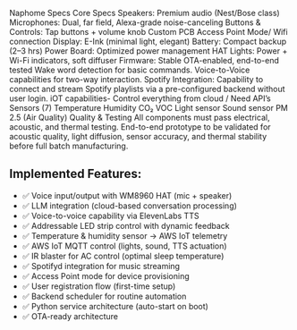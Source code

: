 Naphome Specs
Core Specs
Speakers: Premium audio (Nest/Bose class)
Microphones: Dual, far field, Alexa-grade noise-canceling
Buttons & Controls: Tap buttons + volume knob
Custom PCB
Access Point Mode/ Wifi connection
Display: E-Ink (minimal light, elegant)
Battery: Compact backup (2–3 hrs)
Power Board: Optimized power management HAT
Lights: Power + Wi-Fi indicators, soft diffuser
Firmware: Stable OTA-enabled, end-to-end tested
Wake word detection for basic commands.
Voice-to-Voice capabilities for two-way interaction.
Spotify Integration: Capability to connect and stream Spotify playlists via a pre-configured backend without user login.
iOT capabilities- Control everything from cloud / Need API’s
Sensors (7)
Temperature
Humidity
CO₂
VOC
Light sensor
Sound sensor
PM 2.5 (Air Quality)
Quality & Testing
All components must pass electrical, acoustic, and thermal testing.
End-to-end prototype to be validated for acoustic quality, light diffusion, sensor accuracy, and thermal stability before full batch manufacturing.




## Implemented Features:

- ✅ Voice input/output with WM8960 HAT (mic + speaker)
- ✅ LLM integration (cloud-based conversation processing)
- ✅ Voice-to-voice capability via ElevenLabs TTS
- ✅ Addressable LED strip control with dynamic feedback
- ✅ Temperature & humidity sensor → AWS IoT telemetry
- ✅ AWS IoT MQTT control (lights, sound, TTS actuation)
- ✅ IR blaster for AC control (optimal sleep temperature)
- ✅ Spotifyd integration for music streaming
- ✅ Access Point mode for device provisioning
- ✅ User registration flow (first-time setup)
- ✅ Backend scheduler for routine automation
- ✅ Python service architecture (auto-start on boot)
- ✅ OTA-ready architecture 
